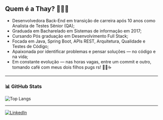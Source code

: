 ## Quem é a Thay? 👩🏻‍💻

- Desenvolvedora Back-End em transição de carreira após 10 anos como Analista de Testes Sênior (QA);
- Graduada em Bacharelado em Sistemas de informação em 2017;
- Cursando Pós graduação em Desenvolvimento Full Stack;
- Focada em Java, Spring Boot, APIs REST, Arquitetura, Qualidade e Testes de Código;
- Apaixonada por identificar problemas e pensar soluções — no código e na vida;
- Em constante evolução — nas horas vagas, entre um commit e outro, tomando café com meus dois filhos pugs rs! 🐶🐶☕

---

### 📊 GitHub Stats

![Top Langs](https://github-readme-stats.vercel.app/api/top-langs/?username=thayanaferreira&layout=compact&theme=default&hide=html,css)

---

[![LinkedIn](https://img.shields.io/badge/Perfil%20LinkedIn-0077B5?style=for-the-badge&logo=linkedin&logoColor=white)](https://www.linkedin.com/in/thayana-ferreira-da-silva-2655b861/)
